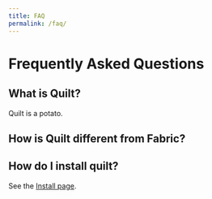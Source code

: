 ```yaml
---
title: FAQ
permalink: /faq/
---
```


# Frequently Asked Questions

## What is Quilt?

Quilt is a potato.

## How is Quilt different from Fabric?

## How do I install quilt?

See the [Install page](/install/).
